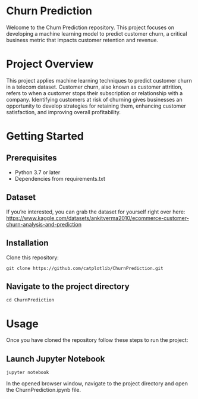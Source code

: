 # Churn Prediction
Welcome to the Churn Prediction repository. This project focuses on developing a machine learning model to predict customer churn, a critical business metric that impacts customer retention and revenue.

# Project Overview
This project applies machine learning techniques to predict customer churn in a telecom dataset. Customer churn, also known as customer attrition, refers to when a customer stops their subscription or relationship with a company. Identifying customers at risk of churning gives businesses an opportunity to develop strategies for retaining them, enhancing customer satisfaction, and improving overall profitability.

# Getting Started
## Prerequisites
- Python 3.7 or later
- Dependencies from requirements.txt

## Dataset
If you’re interested, you can grab the dataset for yourself right over here: https://www.kaggle.com/datasets/ankitverma2010/ecommerce-customer-churn-analysis-and-prediction

## Installation
Clone this repository:
```
git clone https://github.com/catplotlib/ChurnPrediction.git
```
## Navigate to the project directory
```
cd ChurnPrediction
```

# Usage
Once you have cloned the repository follow these steps to run the project:

## Launch Jupyter Notebook
```
jupyter notebook
```
In the opened browser window, navigate to the project directory and open the ChurnPrediction.ipynb file.
